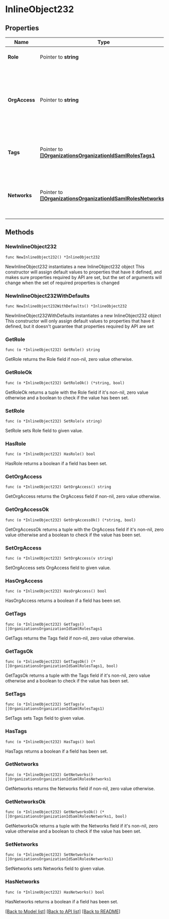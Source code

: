 # InlineObject232

## Properties

Name | Type | Description | Notes
------------ | ------------- | ------------- | -------------
**Role** | Pointer to **string** | The role of the SAML administrator | [optional] 
**OrgAccess** | Pointer to **string** | The privilege of the SAML administrator on the organization. Can be one of &#39;none&#39;, &#39;read-only&#39;, &#39;full&#39; or &#39;enterprise&#39; | [optional] 
**Tags** | Pointer to [**[]OrganizationsOrganizationIdSamlRolesTags1**](OrganizationsOrganizationIdSamlRolesTags1.md) | The list of tags that the SAML administrator has privileges on | [optional] 
**Networks** | Pointer to [**[]OrganizationsOrganizationIdSamlRolesNetworks1**](OrganizationsOrganizationIdSamlRolesNetworks1.md) | The list of networks that the SAML administrator has privileges on | [optional] 

## Methods

### NewInlineObject232

`func NewInlineObject232() *InlineObject232`

NewInlineObject232 instantiates a new InlineObject232 object
This constructor will assign default values to properties that have it defined,
and makes sure properties required by API are set, but the set of arguments
will change when the set of required properties is changed

### NewInlineObject232WithDefaults

`func NewInlineObject232WithDefaults() *InlineObject232`

NewInlineObject232WithDefaults instantiates a new InlineObject232 object
This constructor will only assign default values to properties that have it defined,
but it doesn't guarantee that properties required by API are set

### GetRole

`func (o *InlineObject232) GetRole() string`

GetRole returns the Role field if non-nil, zero value otherwise.

### GetRoleOk

`func (o *InlineObject232) GetRoleOk() (*string, bool)`

GetRoleOk returns a tuple with the Role field if it's non-nil, zero value otherwise
and a boolean to check if the value has been set.

### SetRole

`func (o *InlineObject232) SetRole(v string)`

SetRole sets Role field to given value.

### HasRole

`func (o *InlineObject232) HasRole() bool`

HasRole returns a boolean if a field has been set.

### GetOrgAccess

`func (o *InlineObject232) GetOrgAccess() string`

GetOrgAccess returns the OrgAccess field if non-nil, zero value otherwise.

### GetOrgAccessOk

`func (o *InlineObject232) GetOrgAccessOk() (*string, bool)`

GetOrgAccessOk returns a tuple with the OrgAccess field if it's non-nil, zero value otherwise
and a boolean to check if the value has been set.

### SetOrgAccess

`func (o *InlineObject232) SetOrgAccess(v string)`

SetOrgAccess sets OrgAccess field to given value.

### HasOrgAccess

`func (o *InlineObject232) HasOrgAccess() bool`

HasOrgAccess returns a boolean if a field has been set.

### GetTags

`func (o *InlineObject232) GetTags() []OrganizationsOrganizationIdSamlRolesTags1`

GetTags returns the Tags field if non-nil, zero value otherwise.

### GetTagsOk

`func (o *InlineObject232) GetTagsOk() (*[]OrganizationsOrganizationIdSamlRolesTags1, bool)`

GetTagsOk returns a tuple with the Tags field if it's non-nil, zero value otherwise
and a boolean to check if the value has been set.

### SetTags

`func (o *InlineObject232) SetTags(v []OrganizationsOrganizationIdSamlRolesTags1)`

SetTags sets Tags field to given value.

### HasTags

`func (o *InlineObject232) HasTags() bool`

HasTags returns a boolean if a field has been set.

### GetNetworks

`func (o *InlineObject232) GetNetworks() []OrganizationsOrganizationIdSamlRolesNetworks1`

GetNetworks returns the Networks field if non-nil, zero value otherwise.

### GetNetworksOk

`func (o *InlineObject232) GetNetworksOk() (*[]OrganizationsOrganizationIdSamlRolesNetworks1, bool)`

GetNetworksOk returns a tuple with the Networks field if it's non-nil, zero value otherwise
and a boolean to check if the value has been set.

### SetNetworks

`func (o *InlineObject232) SetNetworks(v []OrganizationsOrganizationIdSamlRolesNetworks1)`

SetNetworks sets Networks field to given value.

### HasNetworks

`func (o *InlineObject232) HasNetworks() bool`

HasNetworks returns a boolean if a field has been set.


[[Back to Model list]](../README.md#documentation-for-models) [[Back to API list]](../README.md#documentation-for-api-endpoints) [[Back to README]](../README.md)


